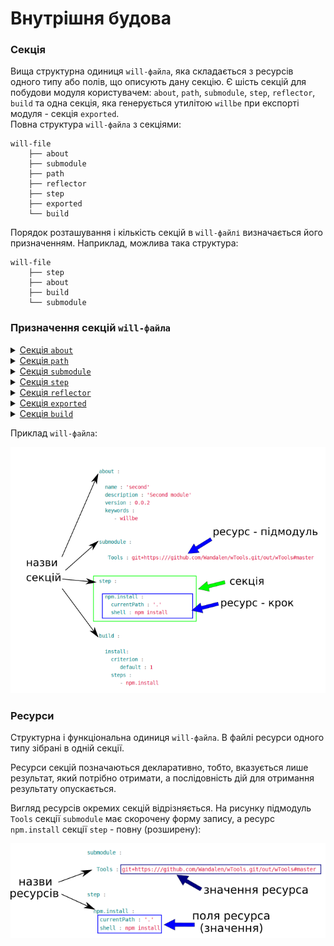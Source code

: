 # Внутрішня будова

### <a name="section"></a>Секція

Вища структурна одиниця <code>will-файла</code>, яка складається з ресурсів одного типу або полів, що описують дану секцію. Є шість секцій для побудови модуля користувачем: `about`, `path`, `submodule`, `step`, `reflector`, `build` та одна секція, яка генерується утилітою `willbe` при експорті модуля - секція `exported`.   
Повна структура `will-файла` з секціями:  

```
will-file
    ├── about
    ├── submodule
    ├── path
    ├── reflector
    ├── step
    ├── exported
    └── build

```

Порядок розташування і кількість секцій в `will-файлі` визначається його призначенням. Наприклад, можлива така структура:  

```
will-file
    ├── step
    ├── about
    ├── build
    └── submodule

```


### <a name="sections"></a> Призначення секцій `will-файла`

<details>
  <summary><a href="./concept/About.section.md">Секція <code>about</code></a></summary>
  Секція містить описову інформація про модуль
</details>
<details>
  <summary><a href="./concept/Path.section.md">Секція <code>path</code></a></summary>
  Секція представляє карту шляхів модуля для швидкого орієнтування в його файловій структурі
</details>
<details>
  <summary><a href="./concept/Submodule.section.md">Секція <code>submodule</code></a></summary>
  Секції містить інформацію про підмодулі
</details>
<details>
  <summary><a href="./concept/Submodule.section.md">Секція <code>step</code></a></summary>
  Секція містить кроки, які можуть бути застосовані збіркою для побудови модуля
</details>
<details>
  <summary><a href="./concept/Submodule.section.md">Секція <code>reflector</code></a></summary>
  Основними функціями ресурсів секції (рефлекторів) є файлові операції
</details>
<details>
  <summary><a href="./concept/Submodule.section.md">Секція <code>exported</code></a></summary>
  Секція <code>out-will-файла</code>, програмно генерується при експортуванні модуля
</details>
<details>
  <summary><a href="./concept/Submodule.section.md">Секція <code>build</code></a></summary>
  Ресурси секції (збірки) описують послідовність і умови виконання процедур створення модуля
</details>

Приклад `will-файла`:  

![will.file.inner.png](./Images/will.file.inner.png)  

### <a name="resource"></a>Ресурси

Структурна і функціональна одиниця <code>will-файла</code>. В файлі ресурси одного типу зібрані в одній секції.

Ресурси секцій позначаються декларативно, тобто, вказується лише результат, який потрібно отримати, а послідовність дій для отримання результату опускається.

Вигляд ресурсів окремих секцій відрізняється. На рисунку підмодуль `Tools` секції `submodule` має скорочену форму запису, а ресурс `npm.install` секції `step` - повну (розширену):

![resource.png](./Images/resource.png)
